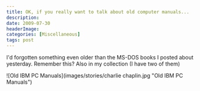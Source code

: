```yaml
---
title: OK, if you really want to talk about old computer manuals...
description: 
date: 2009-07-30
headerImage: 
categories: [Miscellaneous]
tags: post
---
```


I'd forgotten something even older than the MS-DOS books I posted about yesterday. Remember this? Also in my collection (I have two of them)

![Old IBM PC Manuals](images/stories/charlie chaplin.jpg "Old IBM PC Manuals")